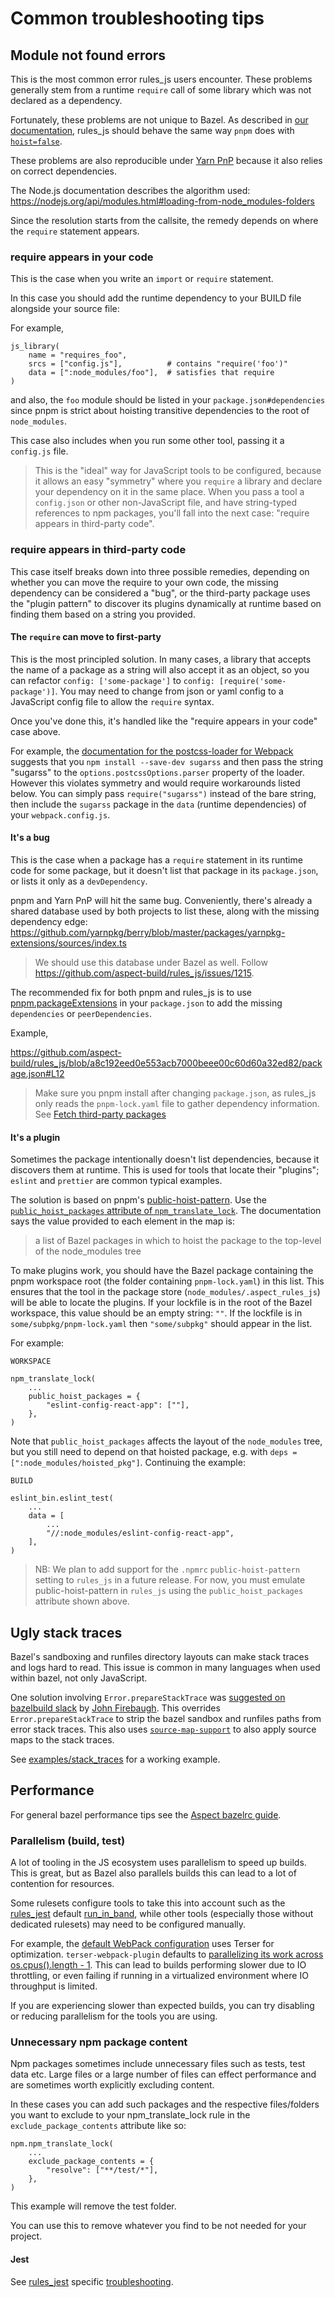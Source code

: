 # Common troubleshooting tips

## Module not found errors

This is the most common error rules_js users encounter.
These problems generally stem from a runtime `require` call of some library which was not declared as a dependency.

Fortunately, these problems are not unique to Bazel.
As described in [our documentation](./pnpm.md#hoisting),
rules_js should behave the same way `pnpm` does with [`hoist=false`](https://pnpm.io/npmrc#hoist).

These problems are also reproducible under [Yarn PnP](https://yarnpkg.com/features/pnp) because it
also relies on correct dependencies.

The Node.js documentation describes the algorithm used:
https://nodejs.org/api/modules.html#loading-from-node_modules-folders

Since the resolution starts from the callsite, the remedy depends on where the `require` statement appears.

### require appears in your code

This is the case when you write an `import` or `require` statement.

In this case you should add the runtime dependency to your BUILD file alongside your source file:

For example,

```starlark
js_library(
    name = "requires_foo",
    srcs = ["config.js"],          # contains "require('foo')"
    data = [":node_modules/foo"],  # satisfies that require
)
```

and also, the `foo` module should be listed in your `package.json#dependencies` since pnpm is strict
about hoisting transitive dependencies to the root of `node_modules`.

This case also includes when you run some other tool, passing it a `config.js` file.

> This is the "ideal" way for JavaScript tools to be configured, because it allows an easy
> "symmetry" where you `require` a library and declare your dependency on it in the same place.
> When you pass a tool a `config.json` or other non-JavaScript file, and have string-typed references
> to npm packages, you'll fall into the next case: "require appears in third-party code".

### require appears in third-party code

This case itself breaks down into three possible remedies, depending on whether you can move the
require to your own code, the missing dependency can be considered a "bug",
or the third-party package uses the "plugin pattern" to discover its
plugins dynamically at runtime based on finding them based on a string you provided.

#### The `require` can move to first-party

This is the most principled solution. In many cases, a library that accepts the name of a package as
a string will also accept it as an object, so you can refactor `config: ['some-package']` to
`config: [require('some-package')]`. You may need to change from json or yaml config to a JavaScript
config file to allow the `require` syntax.

Once you've done this, it's handled like the "require appears in your code" case above.

For example, the
[documentation for the postcss-loader for Webpack](https://webpack.js.org/loaders/postcss-loader/#sugarss)
suggests that you `npm install --save-dev sugarss`
and then pass the string "sugarss" to the `options.postcssOptions.parser` property of the loader.
However this violates symmetry and would require workarounds listed below.
You can simply pass `require("sugarss")` instead of the bare string, then include the `sugarss`
package in the `data` (runtime dependencies) of your `webpack.config.js`.

#### It's a bug

This is the case when a package has a `require` statement in its runtime code for some package, but
it doesn't list that package in its `package.json`, or lists it only as a `devDependency`.

pnpm and Yarn PnP will hit the same bug. Conveniently, there's already a shared database used by
both projects to list these, along with the missing dependency edge:
https://github.com/yarnpkg/berry/blob/master/packages/yarnpkg-extensions/sources/index.ts

> We should use this database under Bazel as well. Follow
> https://github.com/aspect-build/rules_js/issues/1215.

The recommended fix for both pnpm and rules_js is to use
[pnpm.packageExtensions](https://pnpm.io/package_json#pnpmpackageextensions)
in your `package.json` to add the missing `dependencies` or `peerDependencies`.

Example,

https://github.com/aspect-build/rules_js/blob/a8c192eed0e553acb7000beee00c60d60a32ed82/package.json#L12

> Make sure you pnpm install after changing `package.json`, as rules_js only reads the
> `pnpm-lock.yaml` file to gather dependency information.
> See [Fetch third-party packages](./README.md#fetch-third-party-packages-from-npm)

#### It's a plugin

Sometimes the package intentionally doesn't list dependencies, because it discovers them at runtime.
This is used for tools that locate their "plugins"; `eslint` and `prettier` are common typical examples.

The solution is based on pnpm's [public-hoist-pattern](https://pnpm.io/npmrc#public-hoist-pattern).
Use the [`public_hoist_packages` attribute of `npm_translate_lock`](./npm_translate_lock.md#npm_translate_lock-public_hoist_packages).
The documentation says the value provided to each element in the map is:

> a list of Bazel packages in which to hoist the package to the top-level of the node_modules tree

To make plugins work, you should have the Bazel package containing the pnpm workspace root (the folder containing `pnpm-lock.yaml`) in this list.
This ensures that the tool in the package store (`node_modules/.aspect_rules_js`) will be able to locate the plugins.
If your lockfile is in the root of the Bazel workspace, this value should be an empty string: `""`.
If the lockfile is in `some/subpkg/pnpm-lock.yaml` then `"some/subpkg"` should appear in the list.

For example:

`WORKSPACE`

```starlark
npm_translate_lock(
    ...
    public_hoist_packages = {
        "eslint-config-react-app": [""],
    },
)
```

Note that `public_hoist_packages` affects the layout of the `node_modules` tree, but you still need
to depend on that hoisted package, e.g. with `deps = [":node_modules/hoisted_pkg"]`. Continuing the example:

`BUILD`

```starlark
eslint_bin.eslint_test(
    ...
    data = [
        ...
        "//:node_modules/eslint-config-react-app",
    ],
)
```

> NB: We plan to add support for the `.npmrc` `public-hoist-pattern` setting to `rules_js` in a future release.
> For now, you must emulate public-hoist-pattern in `rules_js` using the `public_hoist_packages` attribute shown above.

## Ugly stack traces

Bazel's sandboxing and runfiles directory layouts can make stack traces and logs hard to read. This issue is common in many
languages when used within bazel, not only JavaScript.

One solution involving `Error.prepareStackTrace` was [suggested on bazelbuild slack](https://bazelbuild.slack.com/archives/CA31HN1T3/p1733518986229749?thread_ts=1733516180.969159&cid=CA31HN1T3) by [John Firebaugh](https://github.com/jfirebaugh). This overrides `Error.prepareStackTrace` to strip the bazel sandbox and runfiles paths from error stack traces. This also uses [`source-map-support`](https://www.npmjs.com/package/source-map-support) to also apply source maps to the stack traces.

See [examples/stack_traces](../examples/stack_traces) for a working example.

## Performance

For general bazel performance tips see the [Aspect bazelrc guide](https://docs.aspect.build/guides/bazelrc/#performance-options).

### Parallelism (build, test)

A lot of tooling in the JS ecosystem uses parallelism to speed up builds. This is great, but as Bazel also parallels builds this can lead to a lot of contention for resources.

Some rulesets configure tools to take this into account such as the [rules_jest](https://github.com/aspect-build/rules_jest) default [run_in_band](https://github.com/aspect-build/rules_jest/blob/main/docs/jest_test.md#jest_test-run_in_band), while other tools (especially those without dedicated rulesets) may need to be configured manually.

For example, the [default WebPack configuration](https://webpack.js.org/configuration/optimization/#optimizationminimizer) uses Terser for optimization. `terser-webpack-plugin` defaults to [parallelizing its work across os.cpus().length - 1](https://www.npmjs.com/package/terser-webpack-plugin#parallel).
This can lead to builds performing slower due to IO throttling, or even failing if running in a virtualized environment where IO throughput is limited.

If you are experiencing slower than expected builds, you can try disabling or reducing parallelism for the tools you are using.

### Unnecessary npm package content

Npm packages sometimes include unnecessary files such as tests, test data etc. Large files or a large number of files
can effect performance and are sometimes worth explicitly excluding content.

In these cases you can add such packages and the respective files/folders you want to exclude to your npm_translate_lock
rule in the `exclude_package_contents` attribute like so:

```starlark
npm.npm_translate_lock(
    ...
    exclude_package_contents = {
        "resolve": ["**/test/*"],
    },
)
```

This example will remove the test folder.

You can use this to remove whatever you find to be not needed for your project.

#### Jest

See [rules_jest](https://github.com/aspect-build/rules_jest) specific [troubleshooting](https://docs.aspect.build/rulesets/aspect_rules_jest/docs/troubleshooting#performance).
